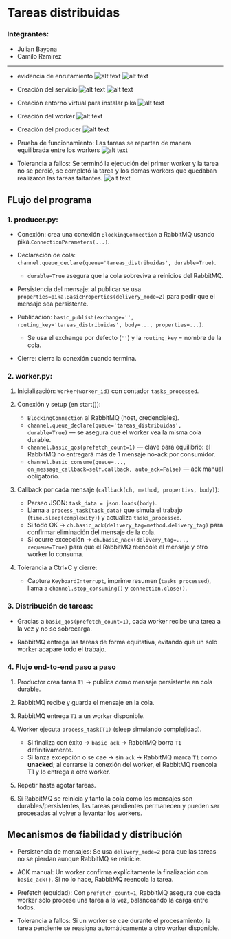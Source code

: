 # Tareas distribuidas

### Integrantes:
 - Julian Bayona
 - Camilo Ramirez

 ---


  - evidencia de enrutamiento
 ![alt text](imagenes/enr2.png)
 ![alt text](imagenes/enr1.png)

 - Creación del servicio
 ![alt text](imagenes/image.png)
 ![alt text](imagenes/image-1.png)
 
 - Creación entorno virtual para instalar pika
 ![alt text](imagenes/venv.png)

 - Creación del worker
 ![alt text](imagenes/image-2.png)

 - Creación del producer
 ![alt text](imagenes/image-3.png)

 - Prueba de funcionamiento:
 Las tareas se reparten de manera equilibrada entre los workers
 ![alt text](imagenes/image-4.png)

 - Tolerancia a fallos:
 Se terminó la ejecución del primer worker y la tarea no se perdió, se completó la tarea y los demas workers que quedaban realizaron las tareas faltantes.
 ![alt text](imagenes/image-5.png)

## FLujo del programa
### 1. producer.py:

 - Conexión: crea una conexión `BlockingConnection` a RabbitMQ usando pika.`ConnectionParameters(...)`.

 - Declaración de cola: `channel.queue_declare(queue='tareas_distribuidas', durable=True)`.
    * `durable=True` asegura que la cola sobreviva a reinicios del RabbitMQ.

 - Persistencia del mensaje: al publicar se usa `properties=pika.BasicProperties(delivery_mode=2)` para pedir que el mensaje sea persistente.

 - Publicación: `basic_publish(exchange='', routing_key='tareas_distribuidas', body=..., properties=...)`.
    * Se usa el exchange por defecto (`''`) y la `routing_key` = nombre de la cola.

 - Cierre: cierra la conexión cuando termina.

### 2. worker.py:

1. Inicialización: `Worker(worker_id)` con contador `tasks_processed`.

2. Conexión y setup (en start()):
    - `BlockingConnection` al RabbitMQ (host, credenciales).
    - `channel.queue_declare(queue='tareas_distribuidas', durable=True)` — se asegura que el worker vea la misma cola durable.
    - `channel.basic_qos(prefetch_count=1)` — clave para equilibrio: el RabbitMQ no entregará más de 1 mensaje no-ack por consumidor.
    - `channel.basic_consume(queue=..., on_message_callback=self.callback, auto_ack=False)` — ack manual obligatorio.

3. Callback por cada mensaje (`callback(ch, method, properties, body)`):
    - Parseo JSON: `task_data = json.loads(body)`.
    - Llama a `process_task(task_data)` que simula el trabajo (`time.sleep(complexity)`) y actualiza `tasks_processed`.
    - Si todo OK -> `ch.basic_ack(delivery_tag=method.delivery_tag)` para confirmar eliminación del mensaje de la cola.
    - Si ocurre excepción -> `ch.basic_nack(delivery_tag=..., requeue=True)` para que el RabbitMQ reencole el mensaje y otro worker lo consuma.

4. Tolerancia a Ctrl+C y cierre:
    - Captura `KeyboardInterrupt`, imprime resumen (`tasks_processed`), llama a `channel.stop_consuming()` y `connection.close()`.

### 3. Distribución de tareas:

 - Gracias a `basic_qos(prefetch_count=1)`, cada worker recibe una tarea a la vez y no se sobrecarga.

 - RabbitMQ entrega las tareas de forma equitativa, evitando que un solo worker acapare todo el trabajo.

### 4. Flujo end-to-end paso a paso
1. Productor crea tarea `T1` -> publica como mensaje persistente en cola durable.

2. RabbitMQ recibe y guarda el mensaje en la cola.

3. RabbitMQ entrega `T1` a un worker disponible.

4. Worker ejecuta `process_task(T1)` (sleep simulando complejidad).
    - Si finaliza con éxito -> `basic_ack` -> RabbitMQ borra `T1` definitivamente.
    - Si lanza excepción o se cae -> sin `ack` -> RabbitMQ marca `T1` como **unacked**; al cerrarse la conexión del worker, el RabbitMQ reencola T1 y lo entrega a otro worker.

5. Repetir hasta agotar tareas.

6. Si RabbitMQ se reinicia y tanto la cola como los mensajes son durables/persistentes, las tareas pendientes permanecen y pueden ser procesadas al volver a levantar los workers.

## Mecanismos de fiabilidad y distribución
 - Persistencia de mensajes: Se usa `delivery_mode=2` para que las tareas no se pierdan aunque RabbitMQ se reinicie.

 - ACK manual: Un worker confirma explícitamente la finalización con `basic_ack()`. Si no lo hace, RabbitMQ reencola la tarea.

 - Prefetch (equidad): Con `prefetch_count=1`, RabbitMQ asegura que cada worker solo procese una tarea a la vez, balanceando la carga entre todos.

 - Tolerancia a fallos: Si un worker se cae durante el procesamiento, la tarea pendiente se reasigna automáticamente a otro worker disponible.